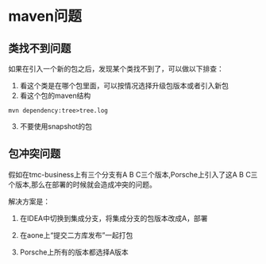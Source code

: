 # maven问题

## 类找不到问题
如果在引入一个新的包之后，发现某个类找不到了，可以做以下排查：

1. 看这个类是在哪个包里面，可以按情况选择升级包版本或者引入新包
1. 看这个包的maven结构
```
mvn dependency:tree>tree.log
```

3. 不要使用snapshot的包





## 包冲突问题
假如在tmc-business上有三个分支有A B C三个版本,Porsche上引入了这A B C三个版本,那么在部署的时候就会造成冲突的问题。


解决方案是：

1. 在IDEA中切换到集成分支，将集成分支的包版本改成A，部署
2. 在aone上“提交二方库发布”一起打包

3. Porsche上所有的版本都选择A版本



